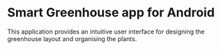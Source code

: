 # Smart Greenhouse app for Android

This application provides an intuitive user interface for designing the greenhouse layout and organising the plants.
